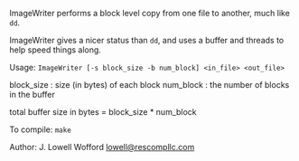 ImageWriter performs a block level copy from one file to another, much like `dd`.

ImageWriter gives a nicer status than `dd`, and uses a buffer and threads to help speed things along.

Usage: `ImageWriter [-s block_size -b num_block] <in_file> <out_file>`

 block_size : size (in bytes) of each block
 num_block  : the number of blocks in the buffer

total buffer size in bytes = block_size * num_block

To compile: `make`

Author: J. Lowell Wofford <lowell@rescompllc.com>
